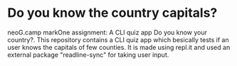 # Do you know the country capitals?
neoG.camp markOne assignment: A CLI quiz app Do you know your country?.
This repository contains a CLI quiz app which besically tests if an user knows the capitals of few counties.
It is made using repl.it and used an external package "readline-sync" for taking user input.
